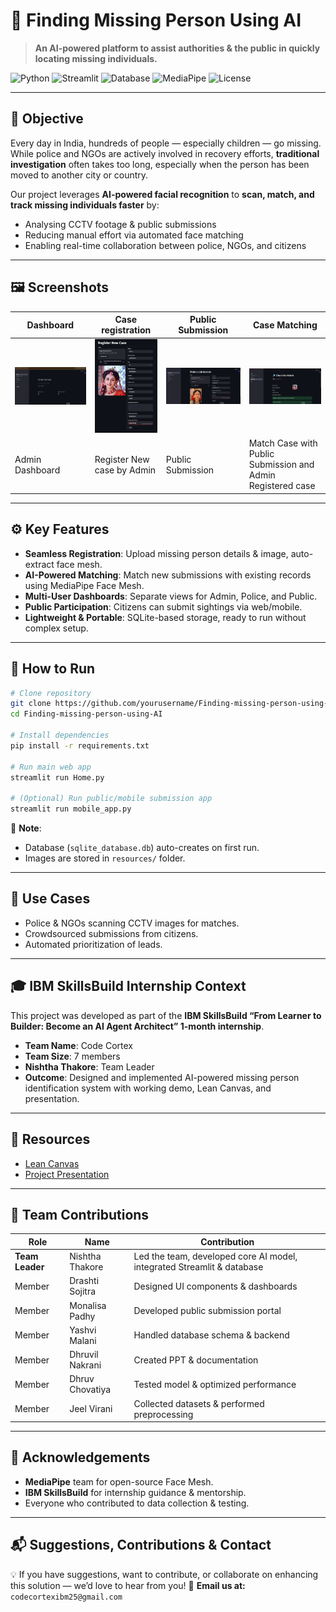 # 🚨 Finding Missing Person Using AI

> **An AI-powered platform to assist authorities & the public in quickly locating missing individuals.**

![Python](https://img.shields.io/badge/Python-3.9%2B-blue)
![Streamlit](https://img.shields.io/badge/Framework-Streamlit-orange)
![Database](https://img.shields.io/badge/Database-SQLite-green)
![MediaPipe](https://img.shields.io/badge/Face%20Recognition-MediaPipe-purple)
![License](https://img.shields.io/badge/License-MIT-yellow)

---

## 🧠 **Objective**

Every day in India, hundreds of people — especially children — go missing.
While police and NGOs are actively involved in recovery efforts, **traditional investigation** often takes too long, especially when the person has been moved to another city or country.

Our project leverages **AI-powered facial recognition** to **scan, match, and track missing individuals faster** by:

* Analysing CCTV footage & public submissions
* Reducing manual effort via automated face matching
* Enabling real-time collaboration between police, NGOs, and citizens

---

## 🖼 Screenshots

| Dashboard                     | Case registration             | Public Submission             | Case Matching |
| ----------------------------- | ----------------------------- | ----------------------------- | -------------- |
| ![Desc1](https://github.com/codecortex25/Finding-Missing-Person-Using-AI-IBM-Internship/blob/main/Snapshots/Screenshot%202025-08-05%20150355.png) | ![Desc2](https://github.com/codecortex25/Finding-Missing-Person-Using-AI-IBM-Internship/blob/main/Snapshots/Screenshot%202025-08-05%20150724.png) | ![Desc3](https://github.com/codecortex25/Finding-Missing-Person-Using-AI-IBM-Internship/blob/main/Snapshots/Screenshot%202025-08-05%20150850.png) | ![Desc3](https://github.com/codecortex25/Finding-Missing-Person-Using-AI-IBM-Internship/blob/main/Snapshots/Screenshot%202025-08-05%20150932.png)
|   Admin Dashboard             | Register New case by Admin                 | Public Submission            | Match Case with Public Submission and Admin Registered case                    |

---

## ⚙️ **Key Features**

* **Seamless Registration**: Upload missing person details & image, auto-extract face mesh.
* **AI-Powered Matching**: Match new submissions with existing records using MediaPipe Face Mesh.
* **Multi-User Dashboards**: Separate views for Admin, Police, and Public.
* **Public Participation**: Citizens can submit sightings via web/mobile.
* **Lightweight & Portable**: SQLite-based storage, ready to run without complex setup.

---

## 🚀 **How to Run**

```bash
# Clone repository
git clone https://github.com/yourusername/Finding-missing-person-using-AI.git
cd Finding-missing-person-using-AI

# Install dependencies
pip install -r requirements.txt

# Run main web app
streamlit run Home.py

# (Optional) Run public/mobile submission app
streamlit run mobile_app.py
```

📌 **Note**:

* Database (`sqlite_database.db`) auto-creates on first run.
* Images are stored in `resources/` folder.

---

## 📌 **Use Cases**

* Police & NGOs scanning CCTV images for matches.
* Crowdsourced submissions from citizens.
* Automated prioritization of leads.

---

## 🎓 **IBM SkillsBuild Internship Context**

This project was developed as part of the **IBM SkillsBuild “From Learner to Builder: Become an AI Agent Architect” 1-month internship**.

* **Team Name**: Code Cortex
* **Team Size**: 7 members
* **Nishtha Thakore**: Team Leader
* **Outcome**: Designed and implemented AI-powered missing person identification system with working demo, Lean Canvas, and presentation.

---

## 📄 **Resources**

* [Lean Canvas]([docs/lean_canvas.pdf](https://github.com/codecortex25/Finding-Missing-Person-Using-AI-IBM-Internship/blob/main/Lean-Canvas/Code-cortex-Team_lean-canvas.pdf))
* [Project Presentation]([docs/presentation.pdf](https://github.com/codecortex25/Finding-Missing-Person-Using-AI-IBM-Internship/blob/main/Presentation%20Document/Code-Cortex-Finding-Missing-Persons-Using-AI%20%5BAutosaved%5D_choladeck.pptx))

---

## 👥 **Team Contributions**

| Role            | Name      | Contribution                                                           |
| --------------- | --------- | ---------------------------------------------------------------------- |
| **Team Leader** | Nishtha Thakore | Led the team, developed core AI model, integrated Streamlit & database |
| Member          | Drashti Sojitra    | Designed UI components & dashboards                                    |
| Member          | Monalisa Padhy    | Developed public submission portal                                     |
| Member          | Yashvi Malani    | Handled database schema & backend                                      |
| Member          | Dhruvil Nakrani    | Created PPT & documentation                                            |
| Member          | Dhruv Chovatiya    | Tested model & optimized performance                                   |
| Member          | Jeel Virani    | Collected datasets & performed preprocessing                           |

---

## 🙏 **Acknowledgements**

* **MediaPipe** team for open-source Face Mesh.
* **IBM SkillsBuild** for internship guidance & mentorship.
* Everyone who contributed to data collection & testing.

---

## 📬 **Suggestions, Contributions & Contact**

💡 If you have suggestions, want to contribute, or collaborate on enhancing this solution — we’d love to hear from you!
📧 **Email us at:** `codecortexibm25@gmail.com`

